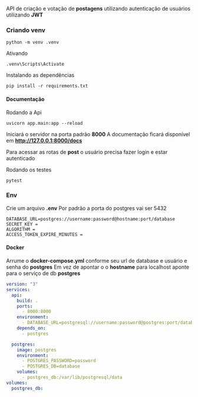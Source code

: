 API de criação e votação de **postagens** utilizando autenticação de usuários utilizando **JWT**
### Criando venv

```shell
python -m venv .venv
```

Ativando 
```shell
.venv\Scripts\Activate
```

Instalando as dependências
```shell
pip install -r requirements.txt
```


#### Documentação

Rodando a Api
```shell
uvicorn app.main:app --reload
```

Iniciará o servidor na porta padrão **8000**
A documentação ficará disponível em **http://127.0.0.1:8000/docs**

Para acessar as rotas de **post** o usuário precisa fazer login e estar autenticado


Rodando os testes
```shell
pytest
```

### Env

Crie um arquivo **.env** 
Por padrão a porta do postgres vai ser 5432
```env
DATABASE_URL=postgres://username:password@hostname:port/database
SECRET_KEY =
ALGORITHM = 
ACCESS_TOKEN_EXPIRE_MINUTES =
```


#### Docker

Arrume o **docker-compose.yml** conforme seu url de database e usuário e senha do **postgres**
Em vez de apontar o o **hostname** para localhost aponte para o serviço de db **postgres**

```yaml
version: "3"
services:
  api:
    build: .
    ports:
      - 8000:8000
    environment:
      - DATABASE_URL=postgresql://username:password@postgres:port/database
    depends_on:
      - postgres

  postgres:
    image: postgres
    environment:
      - POSTGRES_PASSWORD=password
      - POSTGRES_DB=database
    volumes:
      - postgres_db:/var/lib/postgresql/data
volumes:
  postgres_db:
```

